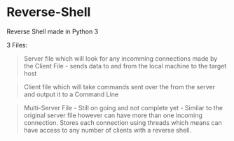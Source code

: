 # Reverse-Shell
Reverse Shell made in Python 3 

3 Files:

> Server file which will look for any incomming connections made by the Client File - sends data to and from the local machine to the target host

> Client file which will take commands sent over the from the server and output it to a Command Line

> Multi-Server File - Still on going and not complete yet - Similar to the original server file however can have more than one incoming connection. Stores each connection using threads which means can have access to any number of clients with a reverse shell.
